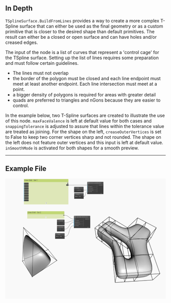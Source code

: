 ## In Depth

`TSplineSurface.BuildFromLines` provides a way to create a more complex T-Spline surface that can either be used as the final geometry or as a custom primitive that is closer to the desired shape than default primitives. The result can either be a closed or open surface and can have holes and/or creased edges.

The input of the node is a list of curves that represent a 'control cage' for the TSpline surface. Setting up the list of lines requires some preparation and must follow certain guidelines. 
-  The lines must not overlap
- the border of the polygon must be closed and each line endpoint must meet at least another endpoint. Each line intersection must meet at a point. 
- a bigger density of polygons is required for areas with greater detail 
- quads are preferred to triangles and nGons because they are easier to control.

In the example below, two T-Spline surfaces are created to illustrate the use of this node. `maxFaceValence` is left at default value for both cases and `snappingTolerance` is adjusted to assure that lines within the tolerance value are treated as joining. For the shape on the left, `creaseOuterVertices` is set to False to keep two corner vertices sharp and not rounded. The shape on the left does not feature outer vertices and this input is left at default value. `inSmoothMode` is activated for both shapes for a smooth preview.

___
## Example File

![Example](./Autodesk.DesignScript.Geometry.TSpline.TSplineSurface.BuildFromLines_img.jpg)
